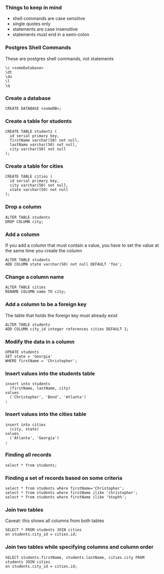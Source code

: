 ### Things to keep in mind
- shell commands are case sensitive
- single quotes only
- statements are case insensitive
- statements must end in a semi-colon

### Postgres Shell Commands
These are postgres shell commands, not statements
```
\c <someDatabase>
\dt
\du
\l
\q
```

### Create a database
```
CREATE DATABASE <someDB>;
```

### Create a table for students
```
CREATE TABLE students (
  id serial primary key,
  firstName varchar(50) not null,
  lastName varchar(50) not null,
  city varchar(50) not null
);
```

### Create a table for cities
```
CREATE TABLE cities (
  id serial primary key,
  city varchar(50) not null,
  state varchar(50) not null
);
```

### Drop a column
```
ALTER TABLE students 
DROP COLUMN city;
```

### Add a column
If you add a column that must contain a value, you have to set the value at the same time you create the column
```
ALTER TABLE students
ADD COLUMN state varchar(50) not null DEFAULT 'foo';
```

### Change a column name
```
ALTER TABLE cities 
RENAME COLUMN name TO city;
```

### Add a column to be a foreign key
The table that holds the foreign key must already exist
```
ALTER TABLE students
ADD COLUMN city_id integer references cities DEFAULT 1;
```

### Modify the data in a column
```
UPDATE students
SET state = 'Georgia' 
WHERE firstName = 'Christopher';
```

### Insert values into the students table
```
insert into students
  (firstName, lastName, city)
values
  ('Christopher', 'Bond', 'Atlanta')
;
```

### Insert values into the cities table
```
insert into cities
  (city, state)
values
  ('Atlanta', 'Georgia')
;
```

### Finding all records
```
select * from students;
```

### Finding a set of records based on some criteria
```
select * from students where firstName='Christopher';
select * from students where firstName ilike 'christopher';
select * from students where firstName ilike '%toph%';
```

### Join two tables
Caveat: this shows all columns from both tables
```
SELECT * FROM students JOIN cities
on students.city_id = cities.id;
```

### Join two tables while specifying columns and column order
```
SELECT students.firstName, students.lastName, cities.city FROM students JOIN cities
on students.city_id = cities.id;
```